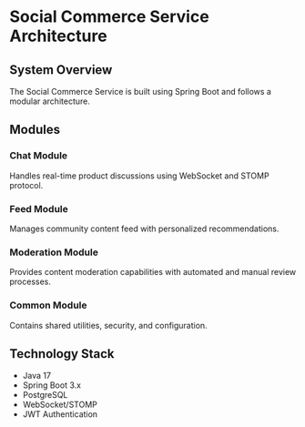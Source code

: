 # Social Commerce Service Architecture

## System Overview
The Social Commerce Service is built using Spring Boot and follows a modular architecture.

## Modules

### Chat Module
Handles real-time product discussions using WebSocket and STOMP protocol.

### Feed Module
Manages community content feed with personalized recommendations.

### Moderation Module
Provides content moderation capabilities with automated and manual review processes.

### Common Module
Contains shared utilities, security, and configuration.

## Technology Stack
- Java 17
- Spring Boot 3.x
- PostgreSQL
- WebSocket/STOMP
- JWT Authentication

